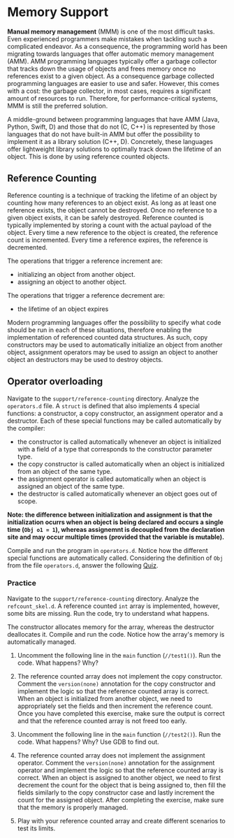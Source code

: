 # Memory Support

**Manual memory management** (MMM) is one of the most difficult tasks.
Even experienced programmers make mistakes when tackling such a complicated endeavor.
As a consequence, the programming world has been migrating towards languages that offer automatic memory management (AMM).
AMM programming languages typically offer a garbage collector that tracks down the usage of objects and frees memory once no references exist to a given object.
As a consequence garbage collected programming languages are easier to use and safer.
However, this comes with a cost: the garbage collector, in most cases, requires a significant amount of resources to run.
Therefore, for performance-critical systems, MMM is still the preferred solution.

A middle-ground between programming languages that have AMM (Java, Python, Swift, D) and those that do not (C, C++) is represented by those languages that do not have built-in AMM but offer the possibility to implement it as a library solution (C++, D).
Concretely, these languages offer lightweight library solutions to optimally track down the lifetime of an object.
This is done by using reference counted objects.

## Reference Counting

Reference counting is a technique of tracking the lifetime of an object by counting how many references to an object exist.
As long as at least one reference exists, the object cannot be destroyed.
Once no reference to a given object exists, it can be safely destroyed.
Reference counted is typically implemented by storing a count with the actual payload of the object.
Every time a new reference to the object is created, the reference count is incremented.
Every time a reference expires, the reference is decremented.

The operations that trigger a reference increment are:

- initializing an object from another object.
- assigning an object to another object.

The operations that trigger a reference decrement are:

- the lifetime of an object expires

Modern programming languages offer the possibility to specify what code should be run in each of these situations, therefore enabling the implementation of referenced counted data structures.
As such, copy constructors may be used to automatically initialize an object from another object, assignment operators may be used to assign an object to another object an destructors may be used to destroy objects.

## Operator overloading

Navigate to the `support/reference-counting` directory.
Analyze the `operators.d` file.
A `struct` is defined that also implements 4 special functions: a constructor, a copy constructor, an assignment operator and a destructor.
Each of these special functions may be called automatically by the compiler:

- the constructor is called automatically whenever an object is initialized with a field of a type that corresponds to the constructor parameter type.
- the copy constructor is called automatically when an object is initialized from an object of the same type.
- the assignment operator is called automatically when an object is assigned an object of the same type.
- the destructor is called automatically whenever an object goes out of scope.

**Note: the difference between initialization and assignment is that the initialization ocurrs when an object is being declared and occurs a single time (`Obj o1 = 1`), whereas assignemnt is decoupled from the declaration site and may occur multiple times (provided that the variable is mutable).**

Compile and run the program in `operators.d`.
Notice how the different special functions are automatically called.
Considering the definition of `Obj` from the file `operators.d`, answer the following [Quiz](../quiz/operators.md).

### Practice

Navigate to the `support/reference-counting` directory.
Analyze the `refcount_skel.d`.
A reference counted `int` array is implemented, however, some bits are missing.
Run the code, try to understand what happens.

The constructor allocates memory for the array, whereas the destructor deallocates it.
Compile and run the code.
Notice how the array's memory  is automatically managed.

1. Uncomment the following line in the `main` function (`//test1()`).
   Run the code.
   What happens?
   Why?

1. The reference counted array does not implement the copy constructor.
   Comment the `version(none)` annotation for the copy constructor and implement the logic so that the reference counted array is correct.
   When an object is initialized from another object, we need to appropriately set the fields and then increment the reference count.
   Once you have completed this exercise, make sure the output is correct and that the reference counted array is not freed too early.

1. Uncomment the following line in the `main` function (`//test2()`).
   Run the code.
   What happens?
   Why?
   Use GDB to find out.

1. The reference counted array does not implement the assignment operator.
   Comment the `version(none)` annotation for the assignment operator and implement the logic so that the reference counted array is correct.
   When an object is assigned to another object, we need to first decrement the count for the object that is being assigned to, then fill the fields similarly to the copy constructor case and lastly increment the count for the assigned object.
   After completing the exercise, make sure that the memory is properly managed.

1. Play with your reference counted array and create different scenarios to test its limits.
